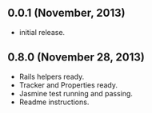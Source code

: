 ## 0.0.1 (November, 2013)

* initial release.

## 0.8.0 (November 28, 2013)

* Rails helpers ready.
* Tracker and Properties ready.
* Jasmine test running and passing.
* Readme instructions.
